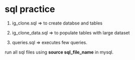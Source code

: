 # sql practice

1) ig_clone.sql => to create databse and tables

2) ig_clone_data.sql => to populate tables with large dataset

3) queries.sql => executes few queries.

run all sql files using **source sql_file_name** in mysql.



